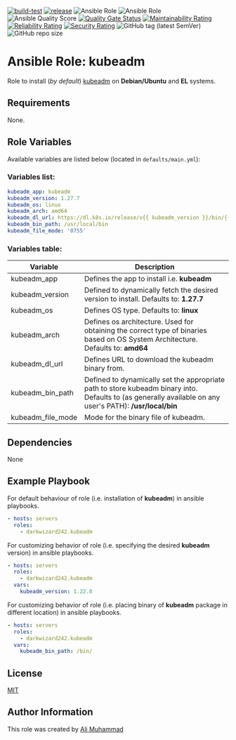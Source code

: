[![build-test](https://github.com/darkwizard242/ansible-role-kubeadm/workflows/build-and-test/badge.svg?branch=master)](https://github.com/darkwizard242/ansible-role-kubeadm/actions?query=workflow%3Abuild-and-test) [![release](https://github.com/darkwizard242/ansible-role-kubeadm/workflows/release/badge.svg)](https://github.com/darkwizard242/ansible-role-kubeadm/actions?query=workflow%3Arelease) ![Ansible Role](https://img.shields.io/ansible/role/57071?color=dark%20green%20) ![Ansible Role](https://img.shields.io/ansible/role/d/57071?label=role%20downloads) ![Ansible Quality Score](https://img.shields.io/ansible/quality/57071?label=ansible%20quality%20score) [![Quality Gate Status](https://sonarcloud.io/api/project_badges/measure?project=ansible-role-kubeadm&metric=alert_status)](https://sonarcloud.io/dashboard?id=ansible-role-kubeadm) [![Maintainability Rating](https://sonarcloud.io/api/project_badges/measure?project=ansible-role-kubeadm&metric=sqale_rating)](https://sonarcloud.io/dashboard?id=ansible-role-kubeadm) [![Reliability Rating](https://sonarcloud.io/api/project_badges/measure?project=ansible-role-kubeadm&metric=reliability_rating)](https://sonarcloud.io/dashboard?id=ansible-role-kubeadm) [![Security Rating](https://sonarcloud.io/api/project_badges/measure?project=ansible-role-kubeadm&metric=security_rating)](https://sonarcloud.io/dashboard?id=ansible-role-kubeadm) ![GitHub tag (latest SemVer)](https://img.shields.io/github/tag/darkwizard242/ansible-role-kubeadm?label=release) ![GitHub repo size](https://img.shields.io/github/repo-size/darkwizard242/ansible-role-kubeadm?color=orange&style=flat-square)

# Ansible Role: kubeadm

Role to install (_by default_) [kubeadm](https://kubernetes.io/docs/reference/setup-tools/kubeadm/) on **Debian/Ubuntu** and **EL** systems.

## Requirements

None.

## Role Variables

Available variables are listed below (located in `defaults/main.yml`):

### Variables list:

```yaml
kubeadm_app: kubeadm
kubeadm_version: 1.27.7
kubeadm_os: linux
kubeadm_arch: amd64
kubeadm_dl_url: https://dl.k8s.io/release/v{{ kubeadm_version }}/bin/{{ kubeadm_os }}/{{ kubeadm_arch }}/{{ kubeadm_app }}
kubeadm_bin_path: /usr/local/bin
kubeadm_file_mode: '0755'
```

### Variables table:

Variable          | Description
----------------- | ---------------------------------------------------------------------------------------------------------------------------------------------------------
kubeadm_app       | Defines the app to install i.e. **kubeadm**
kubeadm_version   | Defined to dynamically fetch the desired version to install. Defaults to: **1.27.7**
kubeadm_os        | Defines OS type. Defaults to: **linux**
kubeadm_arch      | Defines os architecture. Used for obtaining the correct type of binaries based on OS System Architecture. Defaults to: **amd64**
kubeadm_dl_url    | Defines URL to download the kubeadm binary from.
kubeadm_bin_path  | Defined to dynamically set the appropriate path to store kubeadm binary into. Defaults to (as generally available on any user's PATH): **/usr/local/bin**
kubeadm_file_mode | Mode for the binary file of kubeadm.

## Dependencies

None

## Example Playbook

For default behaviour of role (i.e. installation of **kubeadm**) in ansible playbooks.

```yaml
- hosts: servers
  roles:
    - darkwizard242.kubeadm
```

For customizing behavior of role (i.e. specifying the desired **kubeadm** version) in ansible playbooks.

```yaml
- hosts: servers
  roles:
    - darkwizard242.kubeadm
  vars:
    kubeadm_version: 1.22.0
```

For customizing behavior of role (i.e. placing binary of **kubeadm** package in different location) in ansible playbooks.

```yaml
- hosts: servers
  roles:
    - darkwizard242.kubeadm
  vars:
    kubeadm_bin_path: /bin/
```

## License

[MIT](https://github.com/darkwizard242/ansible-role-kubeadm/blob/master/LICENSE)

## Author Information

This role was created by [Ali Muhammad](https://www.alimuhammad.dev/)
